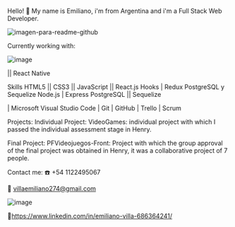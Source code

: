 Hello! 👋
My name is Emiliano, i'm from Argentina and i'm a Full Stack Web Developer.



![imagen-para-readme-github](https://github.com/e0212/e0212/assets/89527425/99445c9b-5b43-4b5b-90c5-cb16fb131610)



Currently working with:

![image](https://github.com/e0212/e0212/assets/89527425/4933570f-d75d-4e2e-940f-871c5305de68)   


|| React Native

Skills
HTML5 || CSS3 || JavaScript || React.js
Hooks | Redux  PostgreSQL y Sequelize Node.js | Express
PostgreSQL || Sequelize

| Microsoft Visual Studio Code | Git | GitHub
| Trello | Scrum




Projects:
Individual Project: VideoGames: individual project with which I passed the individual assessment stage in Henry.

Final Project: PFVideojuegos-Front: Project with which the group approval of the final project was obtained in Henry, it was a collaborative project of 7 people.

Contact me:
☎️ +54 1122495067

📧 villaemiliano274@gmail.com

![image](https://github.com/e0212/e0212/assets/89527425/e8abc8fd-c941-49f1-8ae5-85722d3cd594)


🔗https://www.linkedin.com/in/emiliano-villa-686364241/
